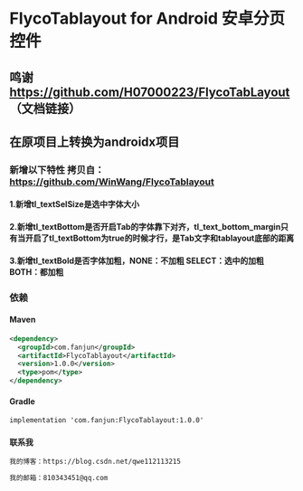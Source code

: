# FlycoTablayout for Android 安卓分页控件

## 鸣谢 https://github.com/H07000223/FlycoTabLayout （文档链接）
## 在原项目上转换为androidx项目

### 新增以下特性 拷贝自：https://github.com/WinWang/FlycoTablayout
#### 1.新增tl_textSelSize是选中字体大小
#### 2.新增tl_textBottom是否开启Tab的字体靠下对齐，tl_text_bottom_margin只有当开启了tl_textBottom为true的时候才行，是Tab文字和tablayout底部的距离
#### 3.新增tl_textBold是否字体加粗，NONE：不加粗  SELECT：选中的加粗  BOTH：都加粗

### 依赖
#### Maven
```Xml
<dependency>
  <groupId>com.fanjun</groupId>
  <artifactId>FlycoTablayout</artifactId>
  <version>1.0.0</version>
  <type>pom</type>
</dependency>
```
#### Gradle
```Xml
implementation 'com.fanjun:FlycoTablayout:1.0.0'
```

#### 联系我
```Xml
我的博客：https://blog.csdn.net/qwe112113215
```
```Xml
我的邮箱：810343451@qq.com
```
